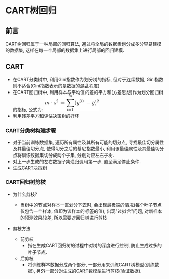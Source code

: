 # CART树回归

## 前言

CART树回归属于一种局部的回归算法, 通过将全局的数据集划分成多分容易建模的数据集, 
这样在每一个局部的数据集上进行局部的回归建模.

## CART

- 在CART分类树中, 利用Gini指数作为划分树的指标, 但对于连续数据, Gini指数则不适合(Gini指数表示的是数据的混乱程度)
- 在CART回归树中, 利用样本与平均值的差的平方和(方差思想)作为划分回归树的指标, 
公式为: ![](MularGif/Chapter9Gif/CART%20Regression.gif)
- 利用残差平方和评估决策树的好坏

### CART分类树构建步骤

- 对于当前训练数据集, 遍历所有属性及其所有可能的切分点, 寻找最佳切分属性及其最佳切分点, 
使得切分之后的基尼指数最小, 利用该最佳属性及其最佳切分点将训练数据集切分成两个子集, 分别对应左右子树.
- 对上一步生成的左右数据子集递归调用第一步, 直至满足停止条件.
- 生成CART决策树

### CART回归树剪枝

- 为什么剪枝?
    - 当树中的节点对样本一直划分下去时, 会出现最极端的情况(每个叶子节点仅包含一个样本, 值即为该样本的标签的值),
     出现"过拟合"问题, 对新样本的预测效果较差, 所以需要对回归树进行剪枝
     
- 剪枝方法
    - 前剪枝
        - 指在生成CART回归树的过程中对树的深度进行控制, 防止生成过多的叶子节点.
    - 后剪枝
        - 将训练样本数据分成两个部分, 一部分用来训练CART树模型(训练数据), 
        另外一部分对生成的CART数模型进行剪枝(验证数据). 